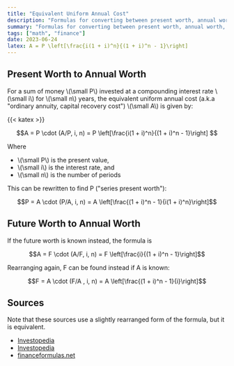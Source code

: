```yaml
---
title: "Equivalent Uniform Annual Cost"
description: "Formulas for converting between present worth, annual worth, and future worth"
summary: "Formulas for converting between present worth, annual worth, and future worth"
tags: ["math", "finance"]
date: 2023-06-24
latex: A = P \left[\frac{i(1 + i)^n}{(1 + i)^n - 1}\right]
---
```


## Present Worth to Annual Worth

For a sum of money \\(\small P\\) invested at a compounding interest rate \\(\small i\\) for \\(\small n\\) years, the equivalent uniform annual cost (a.k.a "ordinary annuity, capital recovery cost") \\(\small A\\) is given by:

{{< katex >}}

$$A = P \cdot (A/P, i, n) = P \left[\frac{i(1 + i)^n}{(1 + i)^n - 1}\right] $$


Where

* \\(\small P\\) is the present value,
* \\(\small i\\) is the interest rate, and
* \\(\small n\\) is the number of periods

This can be rewritten to find P ("series present worth"):

$$P = A \cdot (P/A, i, n) = A \left[\frac{(1 + i)^n - 1}{i(1 + i)^n}\right]$$

## Future Worth to Annual Worth

If the future worth is known instead, the formula is

$$A = F \cdot (A/F, i, n) = F \left[\frac{i}{(1 + i)^n - 1}\right]$$

Rearranging again, F can be found instead if A is known:

$$F = A \cdot (F/A , i, n) = A \left[\frac{(1 + i)^n - 1}{i}\right]$$



## Sources
Note that these sources use a slightly rearranged form of the formula, but it is equivalent.
- [Investopedia](https://www.investopedia.com/retirement/calculating-present-and-future-value-of-annuities/)
- [Investopedia](https://www.investopedia.com/terms/f/future-value-annuity.asp)
- [financeformulas.net](hhttps://financeformulas.net/Present_Value_of_Annuity.html)
